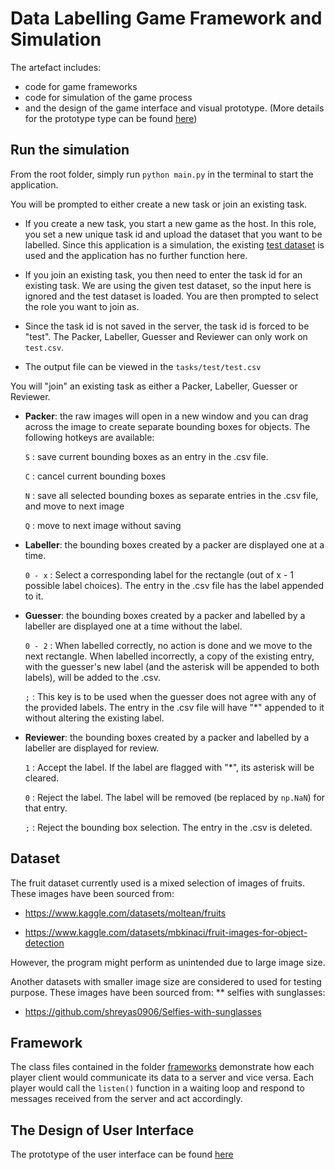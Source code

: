# Data Labelling Game Framework and Simulation

The artefact includes:
- code for game frameworks
- code for simulation of the game process
- and the design of the game interface and visual prototype. (More details for the prototype type can be found [here](prototypes/README.md))


## Run the simulation
From the root folder, simply run `python main.py` in the terminal to start the application.

You will be prompted to either create a new task or join an existing task.

- If you create a new task, you start a new game as the host. In this role, you set a new unique task id and upload the dataset that you want to be labelled. Since this application is a simulation, the existing [test dataset](test_dataset) is used and the application has no further function here.

- If you join an existing task, you then need to enter the task id for an existing task. We are using the given test dataset, so the input here is ignored and the test dataset is loaded. You are then prompted to select the role you want to join as.

- Since the task id is not saved in the server, the task id is forced to be "test". The Packer, Labeller, Guesser and Reviewer can only work on `test.csv`.

- The output file can be viewed in the `tasks/test/test.csv`


You will "join" an existing task as either a Packer, Labeller, Guesser or Reviewer.

- **Packer**: the raw images will open in a new window and you can drag across the image to create separate bounding boxes for objects. The following hotkeys are available:

    `S` : save current bounding boxes as an entry in the .csv file.

    `C` : cancel current bounding boxes

    `N` : save all selected bounding boxes as separate entries in the .csv file, and move to next image

    `Q` : move to next image without saving

- **Labeller**: the bounding boxes created by a packer are displayed one at a time.

    `0 - x` : Select a corresponding label for the rectangle (out of x - 1 possible label choices). The entry in the .csv file has the label appended to it.

- **Guesser**: the bounding boxes created by a packer and labelled by a labeller are displayed one at a time without the label.

    `0 - 2` : When labelled correctly, no action is done and we move to the next rectangle. When labelled incorrectly, a copy of the existing entry, with the guesser's new label (and the asterisk will be appended to both labels), will be added to the .csv.

    `;` : This key is to be used when the guesser does not agree with any of the provided labels. The entry in the .csv file will have "*" appended to it without altering the existing label.

- **Reviewer**: the bounding boxes created by a packer and labelled by a labeller are displayed for review.

    `1` : Accept the label. If the label are flagged with "*", its asterisk will be cleared.
    
    `0` : Reject the label. The label will be removed (be replaced by `np.NaN`) for that entry.

    `;` : Reject the bounding box selection. The entry in the .csv is deleted.


## Dataset

The fruit dataset currently used is a mixed selection of images of fruits. These images have been sourced from:

- https://www.kaggle.com/datasets/moltean/fruits

- https://www.kaggle.com/datasets/mbkinaci/fruit-images-for-object-detection

However, the program might perform as unintended due to large image size.

Another datasets with smaller image size are considered to used for testing purpose. These images have been sourced from:
** selfies with sunglasses:
- https://github.com/shreyas0906/Selfies-with-sunglasses

## Framework
The class files contained in the folder [frameworks](frameworks) demonstrate how each player client would communicate its data to a server and vice versa. Each player would call the `listen()` function in a waiting loop and respond to messages received from the server and act accordingly.

## The Design of User Interface
The prototype of the user interface can be found [here](prototypes)